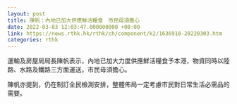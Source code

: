 ```yaml
---
layout: post
title: 陳帆：內地已加大供應鮮活糧食　市民毋須擔心
date: 2022-03-03 12:03:47.000000000 +08:00
link: https://news.rthk.hk/rthk/ch/component/k2/1636910-20220303.htm
categories: rthk
---
```


運輸及房屋局局長陳帆表示，內地已加大力度供應鮮活糧食予本港，物資同時以陸路、水路及鐵路三方面運送，市民毋須擔心。

陳帆亦提到，仍在制訂全民檢測安排，整體佈局一定考慮市民對日常生活必需品的需要。
